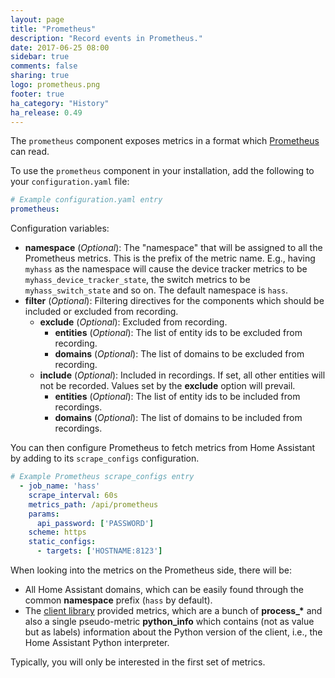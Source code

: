 ```yaml
---
layout: page
title: "Prometheus"
description: "Record events in Prometheus."
date: 2017-06-25 08:00
sidebar: true
comments: false
sharing: true
logo: prometheus.png
footer: true
ha_category: "History"
ha_release: 0.49
---
```


The `prometheus` component exposes metrics in a format which [Prometheus](https://prometheus.io/) can read.

To use the `prometheus` component in your installation, add the following to your `configuration.yaml` file:

```yaml
# Example configuration.yaml entry
prometheus:
```

Configuration variables:

- **namespace** (*Optional*): The "namespace" that will be assigned to all the Prometheus metrics. This is the prefix of the metric name. E.g., having `myhass` as the namespace will cause the device tracker metrics to be `myhass_device_tracker_state`, the switch metrics to be `myhass_switch_state` and so on. The default namespace is `hass`.
- **filter** (*Optional*): Filtering directives for the components which should be included or excluded from recording.
  - **exclude** (*Optional*): Excluded from recording.
    - **entities** (*Optional*): The list of entity ids to be excluded from recording.
    - **domains** (*Optional*): The list of domains to be excluded from recording.
  - **include** (*Optional*): Included in recordings. If set, all other entities will not be recorded. Values set by the **exclude** option will prevail.
    - **entities** (*Optional*): The list of entity ids to be included from recordings.
    - **domains** (*Optional*): The list of domains to be included from recordings.

You can then configure Prometheus to fetch metrics from Home Assistant by adding to its `scrape_configs` configuration.

```yaml
# Example Prometheus scrape_configs entry
  - job_name: 'hass'
    scrape_interval: 60s
    metrics_path: /api/prometheus
    params:
      api_password: ['PASSWORD']
    scheme: https
    static_configs:
      - targets: ['HOSTNAME:8123']
```

When looking into the metrics on the Prometheus side, there will be:

  - All Home Assistant domains, which can be easily found through the common **namespace** prefix (`hass` by default).
  - The [client library](https://github.com/prometheus/client_python) provided metrics, which are a bunch of **process_\*** and also a single pseudo-metric **python_info** which contains (not as value but as labels) information about the Python version of the client, i.e., the Home Assistant Python interpreter.
  
Typically, you will only be interested in the first set of metrics.
